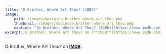 ```yaml
---
title: "O Brother, Where Art Thou? (2000)"
image:
    path: /images/movies/o_brother_where_art_thou.png
    thumbnail: /images/movies/o_brother_where_art_thou.png
    caption: "[O Brother, Where Art Thou? (2000)](https://www.imdb.com/title/tt0190590/)"
excerpt: O Brother, Where Art Thou? on [**IMDB**](https://www.imdb.com/title/tt0190590/).
---
```


O Brother, Where Art Thou? on [**IMDB**](https://www.imdb.com/title/tt0190590/).

